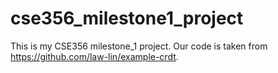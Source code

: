 # cse356_milestone1_project

This is my CSE356 milestone_1 project. Our code is taken from <https://github.com/law-lin/example-crdt>.

